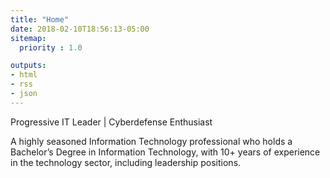 ```yaml
---
title: "Home"
date: 2018-02-10T18:56:13-05:00
sitemap:
  priority : 1.0

outputs:
- html
- rss
- json
---
```


Progressive IT Leader | Cyberdefense Enthusiast


A highly seasoned Information Technology professional who holds a Bachelor’s Degree in Information Technology, with 10+ years of experience in the technology sector, including leadership positions.
